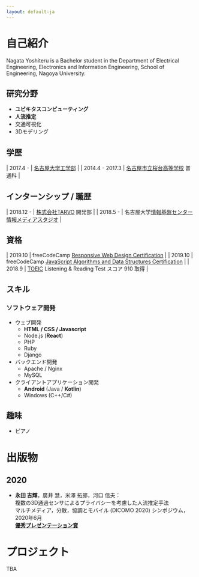 ```yaml
---
layout: default-ja
---
```


# 自己紹介

Nagata Yoshiteru is a Bachelor student in the Department of Electrical Engineering, Electronics and Information Engineering, School of Engineering, Nagoya University.

## 研究分野

- **ユビキタスコンピューティング**
- **人流推定**
- 交通可視化
- 3Dモデリング

## 学歴

| 2017.4 - | [名古屋大学工学部](https://www.engg.nagoya-u.ac.jp/) |
| 2014.4 - 2017.3 | [名古屋市立桜台高等学校](https://www.nagoya-c.ed.jp/school/sakuradai-h/) 普通科 |

## インターンシップ / 職歴

| 2018.12 - | [株式会社TARVO](https://tarvo.co.jp/) 開発部 |
| 2018.5 - | 名古屋大学[情報基盤センター](http://www.icts.nagoya-u.ac.jp/ja/center/) [情報メディアスタジオ](https://media.itc.nagoya-u.ac.jp/studio/) |

## 資格

| 2019.10 | freeCodeCamp [Responsive Web Design Certification](https://www.freecodecamp.org/certification/fcc8c41b85e-8207-41e4-a738-50207bfaa71c/responsive-web-design) |
| 2019.10 | freeCodeCamp [JavaScript Algorithms and Data Structures Certification](https://www.freecodecamp.org/certification/fcc8c41b85e-8207-41e4-a738-50207bfaa71c/javascript-algorithms-and-data-structures) |
| 2018.9 | [TOEIC](https://www.ets.org/toeic) Listening & Reading Test スコア 910 取得 |


## スキル

### ソフトウェア開発

- ウェブ開発
  - **HTML / CSS / Javascript**
  - Node.js (**React**)
  - PHP
  - Ruby
  - Django
- バックエンド開発
  - Apache / Nginx
  - MySQL
- クライアントアプリケーション開発
  - **Android** (Java / **Kotlin**)
  - Windows (C++/C#)

## 趣味

- ピアノ

# 出版物

## 2020

- **永田 吉輝**，廣井 慧，米澤 拓郎，河口 信夫：  
  複数の3D通過センサによるプライバシーを考慮した人流推定手法  
  マルチメディア，分散，協調とモバイル (DICOMO 2020) シンポジウム，2020年6月  
  **[優秀プレゼンテーション賞](http://dicomo.org/commendation/)**

# プロジェクト

TBA
